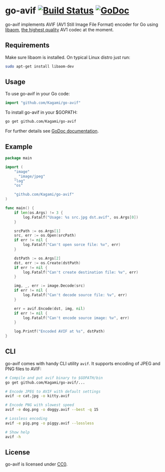 # go-avif [![Build Status](https://travis-ci.org/Kagami/go-avif.svg?branch=master)](https://travis-ci.org/Kagami/go-avif) [![GoDoc](https://godoc.org/github.com/Kagami/go-avif?status.svg)](https://godoc.org/github.com/Kagami/go-avif)

go-avif implements AVIF (AV1 Still Image File Format) encoder for Go using
[libaom](https://aomedia.googlesource.com/aom/),
[the highest quality](https://github.com/Kagami/av1-bench) AV1 codec at the
moment.

## Requirements

Make sure libaom is installed. On typical Linux distro just run:

```bash
sudo apt-get install libaom-dev
```

## Usage

To use go-avif in your Go code:

```go
import "github.com/Kagami/go-avif"
```

To install go-avif in your $GOPATH:

```bash
go get github.com/Kagami/go-avif
```

For further details see [GoDoc documentation](https://godoc.org/github.com/Kagami/go-avif).

## Example

```go
package main

import (
	"image"
	_ "image/jpeg"
	"log"
	"os"

	"github.com/Kagami/go-avif"
)

func main() {
	if len(os.Args) != 3 {
		log.Fatalf("Usage: %s src.jpg dst.avif", os.Args[0])
	}

	srcPath := os.Args[1]
	src, err := os.Open(srcPath)
	if err != nil {
		log.Fatalf("Can't open sorce file: %v", err)
	}

	dstPath := os.Args[2]
	dst, err := os.Create(dstPath)
	if err != nil {
		log.Fatalf("Can't create destination file: %v", err)
	}

	img, _, err := image.Decode(src)
	if err != nil {
		log.Fatalf("Can't decode source file: %v", err)
	}

	err = avif.Encode(dst, img, nil)
	if err != nil {
		log.Fatalf("Can't encode source image: %v", err)
	}

	log.Printf("Encoded AVIF at %s", dstPath)
}
```

## CLI

go-avif comes with handy CLI utility `avif`. It supports encoding of JPEG and
PNG files to AVIF:

```bash
# Compile and put avif binary to $GOPATH/bin
go get github.com/Kagami/go-avif/...

# Encode JPEG to AVIF with default settings
avif -e cat.jpg -o kitty.avif

# Encode PNG with slowest speed
avif -e dog.png -o doggy.avif --best -q 15

# Lossless encoding
avif -e pig.png -o piggy.avif --lossless

# Show help
avif -h
```

## License

go-avif is licensed under [CC0](COPYING).
